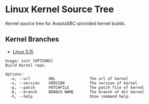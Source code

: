 # Linux Kernel Source Tree

Kernel source tree for AvaotaSBC-provided kernel builds.

## Kernel Branches
- [Linux 5.15](https://github.com/AvaotaSBC/linux/tree/linux-5.15)

```
Usage: init [OPTIONS]
Build Kernel repo.

Options:
  -u, --url        URL               The url of kernel
  -v, --version    VERSION           The version of kernel
  -p, --patch      PATCHFILE         The patch file of kernel
  -b, --branch     BRANCH NAME       The branch of dst kernel
  -h, --help                         Show command help.
```
